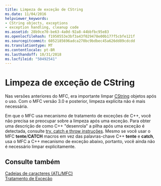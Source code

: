 ```yaml
---
title: Limpeza de exceção de CString
ms.date: 11/04/2016
helpviewer_keywords:
- CString objects, exceptions
- exception handling, cleanup code
ms.assetid: 28b9ce70-be63-4a0d-92a8-44bbfbc95e83
ms.openlocfilehash: f1950553e3bf3a43f029478e00b177f5cbfe121f
ms.sourcegitcommit: 6052185696adca270bc9bdbec45a626dd89cdcdd
ms.translationtype: MT
ms.contentlocale: pt-BR
ms.lasthandoff: 10/31/2018
ms.locfileid: "50492541"
---
```

# <a name="cstring-exception-cleanup"></a>Limpeza de exceção de CString

Nas versões anteriores do MFC, era importante limpar [CString](../atl-mfc-shared/reference/cstringt-class.md) objetos após o uso. Com o MFC versão 3.0 e posterior, limpeza explícita não é mais necessária.

Em que o MFC usa mecanismo de tratamento de exceções de C++, você não precisa se preocupar sobre a limpeza após uma exceção. Para obter uma descrição de como C++ "desenrola" a pilha após uma exceção é detectada, consulte [try, catch e throw instruções](../cpp/try-throw-and-catch-statements-cpp.md). Mesmo se você usar o MFC **tente**/**CATCH** macros em vez das palavras-chave C++ **tente** e **catch**, usa o MFC a C++ mecanismo de exceção abaixo, portanto, você ainda não é necessário limpar explicitamente.

## <a name="see-also"></a>Consulte também

[Cadeias de caracteres (ATL/MFC)](../atl-mfc-shared/strings-atl-mfc.md)<br/>
[Tratamento de Exceção](../mfc/exception-handling-in-mfc.md)

